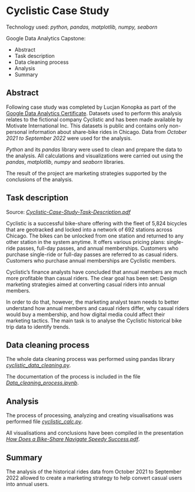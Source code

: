 # Cyclistic Case Study

Technology used: *python, pandas, matplotlib, numpy, seaborn*


Google Data Analytics Capstone:
- Abstract
- Task description
- Data cleaning process
- Analysis
- Summary

## Abstract
Following case study was completed by Lucjan Konopka as part of the [Google Data Analytics Certificate](https://www.credly.com/badges/d8457d2e-06e4-4142-8ea1-4cfd52f24c67/linked_in_profile). 
Datasets used to perform this analysis relates to the fictional company Cyclistic and has been made available by Motivate International Inc. 
This datasets is public and contains only non-personal information about share-bike rides in Chicago.
Data from *October 2021 to September 2022* were used for the analysis.

*Python* and its *pandas* library were used to clean and prepare the data to the analysis. 
All calculations and visualizations were carried out using the *pandas*, *matplotlib*, *numpy* and *seaborn* libraries.

The result of the project are marketing strategies supported by the conclusions of the analysis.

## Task description

Source: [*Cyclistic-Case-Study-Task-Description.pdf*](https://github.com/lucjankonopka/cyclistic_case_study/blob/main/Cyclistic-Case-Study-Task-Description.pdf) 

Cyclistic is a successful bike-share offering with the fleet of 5,824 bicycles that are geotracked and locked into a network of 692 stations across Chicago. 
The bikes can be unlocked from one station and returned to any other station in the system anytime.
It offers various pricing plans: single-ride passes, full-day passes, and annual memberships. 
Customers who purchase single-ride or full-day passes are referred to as casual riders. 
Customers who purchase annual memberships are Cyclistic members.

Cyclistic’s finance analysts have concluded that annual members are much more profitable than casual riders. 
The clear goal has been set: Design marketing strategies aimed at converting casual riders into annual members. 

In order to do that, however, the marketing analyst team needs to better understand how annual members and casual riders differ, why casual riders would buy a membership, and how digital media could affect their marketing tactics. 
The main task is to analyse the Cyclistic historical bike trip data to identify trends.

## Data cleaning process

The whole data cleaning process was performed using pandas library [*cyclistic_data_cleaning.py*](https://github.com/lucjankonopka/cyclistic_case_study/blob/main/cyclistic_data_cleaning.py).

The documentation of the process is included in the file [*Data_cleaning_process.ipynb*](https://github.com/lucjankonopka/cyclistic_case_study/blob/main/Data_cleaning_process.ipynb).

## Analysis

The process of processing, analyzing and creating visualisations was performed file  [*cyclistic_calc.py*](https://github.com/lucjankonopka/cyclistic_case_study/blob/main/cyclistic_calc.py).

All visualisations and conclusions have been compiled in the presentation [*How Does a Bike-Share Navigate Speedy Success.pdf*](https://github.com/lucjankonopka/cyclistic_case_study/blob/main/How%20Does%20a%20Bike-Share%20%20Navigate%20Speedy%20Success.pdf).

## Summary

The analysis of the historical rides data from October 2021 to September 2022 allowed to create a marketing strategy to help convert casual users into annual users. 
